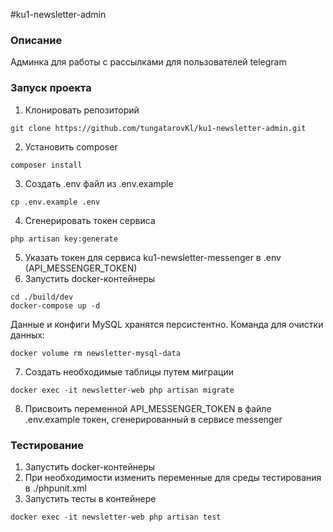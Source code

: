 #ku1-newsletter-admin
### Описание
Админка для работы с рассылками для пользователей telegram
### Запуск проекта
1. Клонировать репозиторий
```
git clone https://github.com/tungatarovKl/ku1-newsletter-admin.git
```
2. Установить composer
```
composer install
```
3. Создать .env файл из .env.example
```
cp .env.example .env
```
4. Сгенерировать токен сервиса
```
php artisan key:generate
```
5. Указать токен для сервиса ku1-newsletter-messenger в .env (API_MESSENGER_TOKEN)
6. Запустить docker-контейнеры
```
cd ./build/dev
docker-compose up -d
```
Данные и конфиги MySQL хранятся персистентно. Команда для очистки данных:
```
docker volume rm newsletter-mysql-data
```
7. Создать необходимые таблицы путем миграции
```
docker exec -it newsletter-web php artisan migrate
```
8. Присвоить переменной API_MESSENGER_TOKEN в файле .env.example токен, сгенерированный в сервисе messenger
### Тестирование
1. Запустить docker-контейнеры
2. При необходимости изменить переменные для среды тестирования в ./phpunit.xml
3. Запустить тесты в контейнере
```
docker exec -it newsletter-web php artisan test
```
